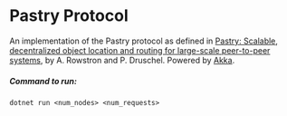 # Pastry Protocol

An implementation of the Pastry protocol as defined in [Pastry: Scalable, decentralized object location and routing for large-scale peer-to-peer systems](http://rowstron.azurewebsites.net/PAST/pastry.pdf), by A. Rowstron and P. Druschel. Powered by [Akka](https://getakka.net/).

##### Command to run: 
`dotnet run <num_nodes> <num_requests>`
